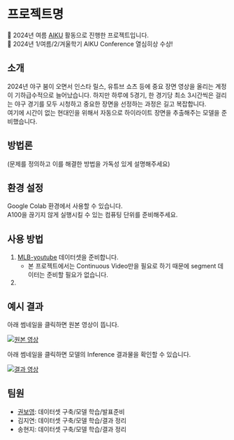 # 프로젝트명

📢 2024년 여름 [AIKU](https://github.com/AIKU-Official) 활동으로 진행한 프로젝트입니다.  
🎉 2024년 1/여름/2/겨울학기 AIKU Conference 열심히상 수상!

## 소개

2024년 야구 붐이 오면서 인스타 릴스, 유튜브 쇼츠 등에 중요 장면 영상을 올리는 계정이 기하급수적으로 늘어났습니다. 하지만 하루에 5경기, 한 경기당 최소 3시간씩은 걸리는 야구 경기를 모두 시청하고 중요한 장면을 선정하는 과정은 길고 복잡합니다.  
여기에 시간이 없는 현대인을 위해서 자동으로 하이라이트 장면을 추출해주는 모델을 준비했습니다. 

## 방법론

(문제를 정의하고 이를 해결한 방법을 가독성 있게 설명해주세요)

## 환경 설정

Google Colab 환경에서 사용할 수 있습니다.  
A100을 끊기지 않게 실행시킬 수 있는 컴퓨팅 단위를 준비해주세요.

## 사용 방법

1. [MLB-youtube](https://github.com/piergiaj/mlb-youtube) 데이터셋을 준비합니다.
   - 본 프로젝트에서는 Continuous Video만을 필요로 하기 때문에 segment 데이터는 준비할 필요가 없습니다.
2. 

## 예시 결과
아래 썸네일을 클릭하면 원본 영상이 뜹니다.   

[![원본 영상](https://img.youtube.com/vi/Sq2Igg3XjbM/0.jpg)](https://youtu.be/Sq2Igg3XjbM?si=QQl32IjPxeCEWjZ5) 

아래 썸네일을 클릭하면 모델의 Inference 결과물을 확인할 수 있습니다.   

[![결과 영상](https://img.youtube.com/vi/NNJyS-kMRB4/0.jpg)](https://youtu.be/NNJyS-kMRB4)


## 팀원

- [권보영](github.com/iamnotwhale): 데이터셋 구축/모델 학습/발표준비
- 김지연: 데이터셋 구축/모델 학습/결과 정리
- 송현지: 데이터셋 구축/모델 학습/결과 정리


